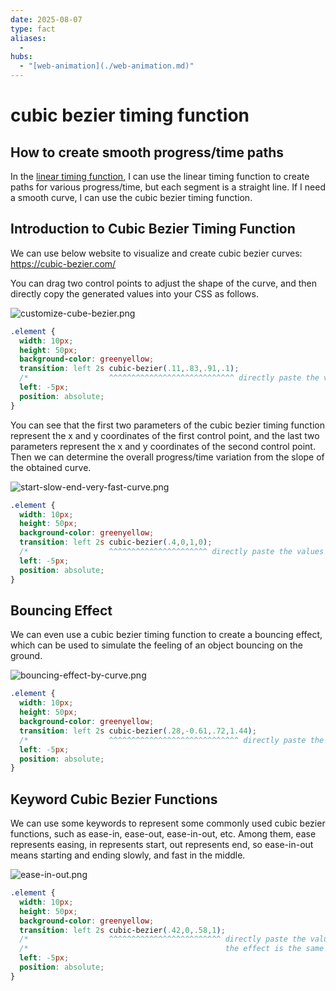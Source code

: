 ```yaml
---
date: 2025-08-07
type: fact
aliases:
  -
hubs:
  - "[web-animation](./web-animation.md)"
---
```


# cubic bezier timing function

## How to create smooth progress/time paths

In the [linear timing function](./2025-08-07_linear-timing-function.md), I can use the linear timing function to create paths for various progress/time, but each segment is a straight line. If I need a smooth curve, I can use the cubic bezier timing function.

## Introduction to Cubic Bezier Timing Function

We can use below website to visualize and create cubic bezier curves:
https://cubic-bezier.com/

You can drag two control points to adjust the shape of the curve, and then directly copy the generated values into your CSS as follows.

![customize-cube-bezier.png](../assets/imgs/customize-cube-bezier.png)

```css
.element {
  width: 10px;
  height: 50px;
  background-color: greenyellow;
  transition: left 2s cubic-bezier(.11,.83,.91,.1);
  /*                  ^^^^^^^^^^^^^^^^^^^^^^^^^^^^ directly paste the values from the cubic-bezier.com website */
  left: -5px;
  position: absolute;
}
```

You can see that the first two parameters of the cubic bezier timing function represent the x and y coordinates of the first control point, and the last two parameters represent the x and y coordinates of the second control point. Then we can determine the overall progress/time variation from the slope of the obtained curve.

![start-slow-end-very-fast-curve.png](../assets/imgs/start-slow-end-very-fast-curve.png)

```css
.element {
  width: 10px;
  height: 50px;
  background-color: greenyellow;
  transition: left 2s cubic-bezier(.4,0,1,0);
  /*                  ^^^^^^^^^^^^^^^^^^^^^^ directly paste the values from the cubic-bezier.com website */
  left: -5px;
  position: absolute;
}
```

## Bouncing Effect

We can even use a cubic bezier timing function to create a bouncing effect, which can be used to simulate the feeling of an object bouncing on the ground.

![bouncing-effect-by-curve.png](../assets/imgs/bouncing-effect-by-curve.png)
```css
.element {
  width: 10px;
  height: 50px;
  background-color: greenyellow;
  transition: left 2s cubic-bezier(.28,-0.61,.72,1.44);
  /*                  ^^^^^^^^^^^^^^^^^^^^^^^^^^^^^ directly paste the values from the cubic-bezier.com website */
  left: -5px;
  position: absolute;
}
```

## Keyword Cubic Bezier Functions

We can use some keywords to represent some commonly used cubic bezier functions, such as ease-in, ease-out, ease-in-out, etc. Among them, ease represents easing, in represents start, out represents end, so ease-in-out means starting and ending slowly, and fast in the middle.

![ease-in-out.png](../assets/imgs/ease-in-out.png)

```css
.element {
  width: 10px;
  height: 50px;
  background-color: greenyellow;
  transition: left 2s cubic-bezier(.42,0,.58,1);
  /*                  ^^^^^^^^^^^^^^^^^^^^^^^^^ directly paste the values from the cubic-bezier.com website */
  /*                                            the effect is the same as ease-in-out */
  left: -5px;
  position: absolute;
}
```

